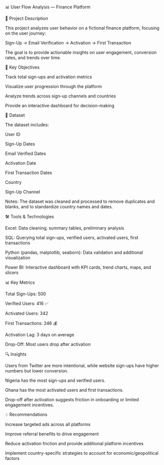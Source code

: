 📊 User Flow Analysis — Finance Platform

📝 Project Description

This project analyzes user behavior on a fictional finance platform, focusing on the user journey:

Sign-Up → Email Verification → Activation → First Transaction

The goal is to provide actionable insights on user engagement, conversion rates, and trends over time.

🎯 Key Objectives

Track total sign-ups and activation metrics

Visualize user progression through the platform

Analyze trends across sign-up channels and countries

Provide an interactive dashboard for decision-making

📁 Dataset

The dataset includes:

User ID

Sign-Up Dates

Email Verified Dates

Activation Date

First Transaction Dates

Country

Sign-Up Channel

Notes: The dataset was cleaned and processed to remove duplicates and blanks, and to standardize country names and dates.

🛠️ Tools & Technologies

Excel: Data cleaning, summary tables, preliminary analysis

SQL: Querying total sign-ups, verified users, activated users, first transactions

Python (pandas, matplotlib, seaborn): Data validation and additional visualization

Power BI: Interactive dashboard with KPI cards, trend charts, maps, and slicers

📊 Key Metrics

Total Sign-Ups: 500

Verified Users: 416 ✅

Activated Users: 342

First Transactions: 246 💰

Activation Lag: 3 days on average

Drop-Off: Most users drop after activation

🔍 Insights

Users from Twitter are more intentional, while website sign-ups have higher numbers but lower conversion.

Nigeria has the most sign-ups and verified users.

Ghana has the most activated users and first transactions.

Drop-off after activation suggests friction in onboarding or limited engagement incentives.

💡 Recommendations

Increase targeted ads across all platforms

Improve referral benefits to drive engagement

Reduce activation friction and provide additional platform incentives

Implement country-specific strategies to account for economic/geopolitical factors
